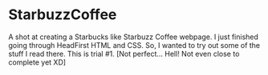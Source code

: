 # StarbuzzCoffee
A shot at creating a Starbucks like Starbuzz Coffee webpage. 
I just finished going through HeadFirst HTML and CSS. 
So, I wanted to try out some of the stuff I read there. 
This is trial #1. 
[Not perfect... Hell! Not even close to complete yet XD]
